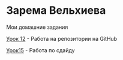 

# Зарема Вельхиева
Мои домашние задания

[Урок 12](https://velhieva.github.io/lesson_12/ "Моя готовая домашка") - Работа на репозитории на GitHub

[Урок15](https://velhieva.github.io/lesson_13/ "Домашка по сладу") - Работа по сдайду
